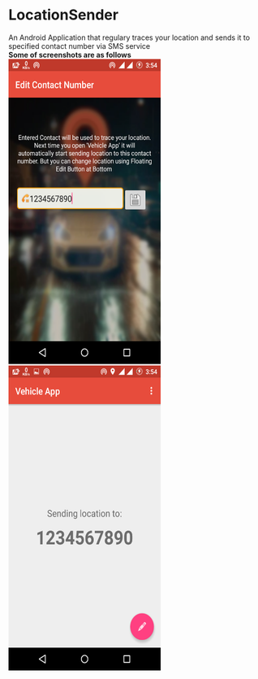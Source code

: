 # LocationSender
An Android Application that regulary traces your location and sends it to specified contact number via SMS service<br>
<b>Some of screenshots are as follows</b><br>
<img src="screenshots/2.png" height="600" width="300"/>
<span width="200">
<img src="screenshots/1.png" height="600" width="300"/>
